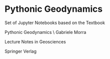 # Pythonic Geodynamics
Set of Jupyter Notebooks based on the Textbook 

Pythonic Geodynamics \\
Gabriele Morra

Lecture Notes in Geosciences

Springer Verlag
